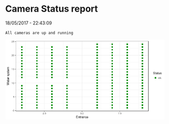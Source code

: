 Camera Status report
================
18/05/2017 - 22:43:09

    All cameras are up and running

![](camreport_files/figure-markdown_github/unnamed-chunk-2-1.png)
